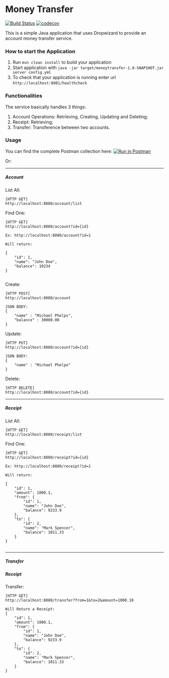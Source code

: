 # Money Transfer
[![Build Status](https://travis-ci.org/flaviojmendes/money-transfer.svg?branch=master)](https://travis-ci.org/flaviojmendes/money-transfer)
[![codecov](https://codecov.io/gh/flaviojmendes/money-transfer/branch/master/graph/badge.svg?token=LIUQbn7CLD)](https://codecov.io/gh/flaviojmendes/money-transfer)

This is a simple Java application that uses Dropwizard to provide
an account money transfer service. 

### How to start the Application

1. Run `mvn clean install` to build your application
1. Start application with `java -jar target/moneytransfer-1.0-SNAPSHOT.jar server config.yml`
1. To check that your application is running enter url `http://localhost:8081/healthcheck`

### Functionalities

The service basically handles 3 things:

1. Account Operations: Retrieving, Creating, Updating and Deleting;
1. Receipt: Retrieving;
1. Transfer: Transference between two accounts.

### Usage

You can find the complete Postman collection here: [![Run in Postman](https://run.pstmn.io/button.svg)](https://app.getpostman.com/run-collection/5820b307bef0c3288e6e)

Or:

---
##### Account

List All:
```
[HTTP GET]
http://localhost:8080/account/list 
```
Find One:
```
[HTTP GET]
http://localhost:8080/account?id={id}

Ex: http://localhost:8080/account?id=1

Will return:

{
    "id": 1,
    "name": "John Doe",
    "balance": 10234
}
  
```
Create:
```
[HTTP POST]
http://localhost:8080/account

JSON BODY: 
{
    "name" : "Michael Phelps",
    "balance" : 30000.00 
}
```
Update:
```
[HTTP PUT]
http://localhost:8080/account?id={id}

JSON BODY: 
{
    "name" : "Michael Phelpo"
}
```
Delete:
```
[HTTP DELETE]
http://localhost:8080/account?id={id}
```

---

##### Receipt

List All:
```
[HTTP GET]
http://localhost:8080/receipt/list 
```
Find One:
```
[HTTP GET]
http://localhost:8080/receipt?id={id}

Ex: http://localhost:8080/receipt?id=1

Will return:

{
    "id": 1,
    "amount": 1000.1,
    "from": {
        "id": 1,
        "name": "John Doe",
        "balance": 9233.9
    },
    "to": {
        "id": 2,
        "name": "Mark Spencer",
        "balance": 1011.33
    }
}
  
```

---

##### Transfer
##### Receipt

Transfer:
```
[HTTP GET]
http://localhost:8080/transfer?from=1&to=2&amount=1000.10

Will Return a Receipt:
{
    "id": 1,
    "amount": 1000.1,
    "from": {
        "id": 1,
        "name": "John Doe",
        "balance": 9233.9
    },
    "to": {
        "id": 2,
        "name": "Mark Spencer",
        "balance": 1011.33
    }
} 
 
```
